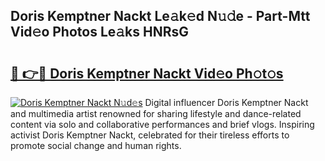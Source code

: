 ## Doris Kemptner Nackt Le𝚊k𝚎d N𝚞𝚍e - Part-Mtt Vid𝚎o Photos Le𝚊ks HNRsG

# <h2><a href="http://fb4jdmv.evod.top/?m=Doris+Kemptner+Nackt">🔗 👉🔴 Doris Kemptner Nackt Vid𝚎o Ph𝚘t𝚘s</a></h2>

[![Doris Kemptner Nackt N𝚞d𝚎s](https://i.imgur.com/8V9OHl7.gif)](http://fb4jdmv.evod.top/?m=Doris+Kemptner+Nackt)
Digital influencer Doris Kemptner Nackt and multimedia artist renowned for sharing lifestyle and dance-related content via solo and collaborative performances and brief vlogs. Inspiring activist Doris Kemptner Nackt, celebrated for their tireless efforts to promote social change and human rights. 
